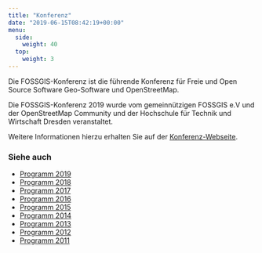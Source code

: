 ```yaml
---
title: "Konferenz"
date: "2019-06-15T08:42:19+00:00"
menu:
  side:
    weight: 40
  top:
    weight: 3
---
```


Die FOSSGIS-Konferenz ist die führende Konferenz für Freie und Open Source Software Geo-Software und OpenStreetMap.

Die FOSSGIS-Konferenz 2019 wurde vom gemeinnützigen FOSSGIS e.V und der OpenStreetMap Community und der Hochschule für Technik und Wirtschaft Dresden veranstaltet.

Weitere Informationen hierzu erhalten Sie auf der [Konferenz-Webseite](https://www.fossgis-konferenz.de).

### Siehe auch

* [Programm 2019](https://pretalx.com/fossgis2019/schedule/)
* [Programm 2018](https://frab.fossgis-konferenz.de/de/2018/public/schedule)
* [Programm 2017](https://frab.fossgis-konferenz.de/de/2017/public/schedule)
* [Programm 2016](https://frab.fossgis-konferenz.de/de/2016/public/schedule)
* [Programm 2015](https://www.fossgis.de/konferenz/2015/programm/)
* [Programm 2014](https://www.fossgis.de/konferenz/2014/programm/)
* [Programm 2013](https://www.fossgis.de/konferenz/2013/programm/)
* [Programm 2012](https://www.fossgis.de/konferenz/2012/programm/)
* [Programm 2011](https://www.fossgis.de/konferenz/2011/programm/)
